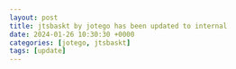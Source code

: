 ```yaml
---
layout: post
title: jtsbaskt by jotego has been updated to internal
date: 2024-01-26 10:30:30 +0000
categories: [jotego, jtsbaskt]
tags: [update]
---
```


